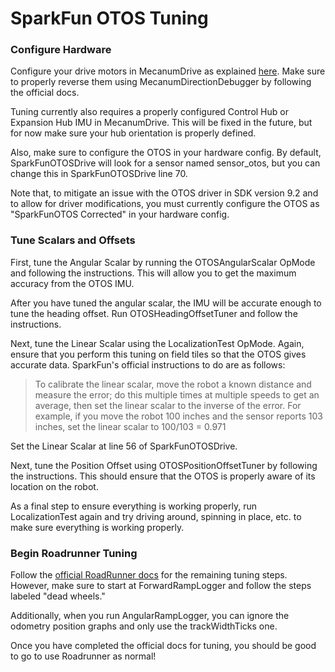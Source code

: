 # SparkFun OTOS Tuning

### Configure Hardware

Configure your drive motors in MecanumDrive
   as explained [here](https://rr.brott.dev/docs/v1-0/tuning/#drive-classes). 
Make sure to properly reverse them using MecanumDirectionDebugger by following the official docs.

Tuning currently also requires a properly configured Control Hub or Expansion Hub IMU in MecanumDrive. 
This will be fixed in the future, but for now make sure your hub orientation is properly defined.

Also, make sure to configure the OTOS in your hardware config. 
By default, SparkFunOTOSDrive will look for a sensor named sensor_otos,
but you can change this in SparkFunOTOSDrive line 70.

Note that, to mitigate an issue with the OTOS driver in SDK version 9.2 and to allow for driver modifications,
you must currently configure the OTOS as "SparkFunOTOS Corrected" in your hardware config.

### Tune Scalars and Offsets
First, tune the Angular Scalar by running the OTOSAngularScalar OpMode and following the instructions. 
This will allow you to get the maximum accuracy from the OTOS IMU.

After you have tuned the angular scalar, the IMU will be accurate enough to tune the heading offset.
Run OTOSHeadingOffsetTuner and follow the instructions.

Next, tune the Linear Scalar using the LocalizationTest OpMode.
Again, ensure that you perform this tuning on field tiles so that the OTOS gives accurate data.
SparkFun's official instructions to do are as follows:
> To calibrate the linear scalar, move the
robot a known distance and measure the error; do this multiple times at
multiple speeds to get an average, then set the linear scalar to the
inverse of the error.
> For example, if you move the robot 100 inches and
the sensor reports 103 inches, set the linear scalar to 100/103 = 0.971

Set the Linear Scalar at line 56 of SparkFunOTOSDrive.

Next, tune the Position Offset using OTOSPositionOffsetTuner by following the instructions. 
This should ensure that the OTOS is properly aware of its location on the robot.

As a final step to ensure everything is working properly,
run LocalizationTest again and try driving around, spinning in place, etc. 
to make sure everything is working properly.

### Begin Roadrunner Tuning
Follow the [official RoadRunner docs](https://rr.brott.dev/docs/v1-0/tuning/#forwardramplogger-dead-wheels-only) for the remaining tuning steps.
However, make sure to start at ForwardRampLogger and follow the steps labeled "dead wheels."

Additionally, when you run AngularRampLogger,
you can ignore the odometry position graphs and only use the trackWidthTicks one.

Once you have completed the official docs for tuning, you should be good to go to use Roadrunner as normal!




